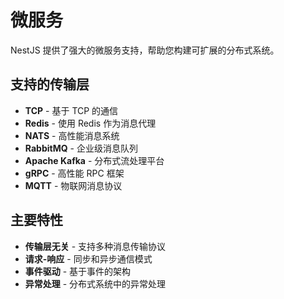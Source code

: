 # 微服务

NestJS 提供了强大的微服务支持，帮助您构建可扩展的分布式系统。

## 支持的传输层

- **TCP** - 基于 TCP 的通信
- **Redis** - 使用 Redis 作为消息代理
- **NATS** - 高性能消息系统
- **RabbitMQ** - 企业级消息队列
- **Apache Kafka** - 分布式流处理平台
- **gRPC** - 高性能 RPC 框架
- **MQTT** - 物联网消息协议

## 主要特性

- **传输层无关** - 支持多种消息传输协议
- **请求-响应** - 同步和异步通信模式
- **事件驱动** - 基于事件的架构
- **异常处理** - 分布式系统中的异常处理
